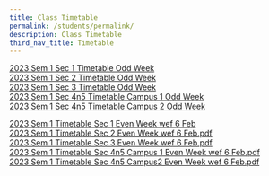 ```yaml
---
title: Class Timetable
permalink: /students/permalink/
description: Class Timetable
third_nav_title: Timetable
---
```


[2023 Sem 1 Sec 1 Timetable Odd Week](/files/Students/Timetable/2023%20Sem%201%20Timetable%20Sec%201%20Odd%20Week.pdf)<BR>
[2023 Sem 1 Sec 2 Timetable Odd Week](/files/Students/Timetable/2023%20Sem%201%20Timetable%20Sec%202%20Odd%20Week.pdf)<BR>
[2023 Sem 1 Sec 3 Timetable Odd Week](/files/Students/Timetable/2023%20Sem%201%20Timetable%20Sec%203%20Odd%20Week.pdf)<BR>
[2023 Sem 1 Sec 4n5 Timetable Campus 1 Odd Week](/files/Students/Timetable/2023%20Sem%201%20Timetable%20Sec%2045%20Campus%201%20Odd%20Week.pdf)<BR>
[2023 Sem 1 Sec 4n5 Timetable Campus 2 Odd Week](/files/Students/Timetable/2023%20Sem%201%20Timetable%20Sec%2045%20Campus%202%20Odd%20Week.pdf)<BR>

[2023 Sem 1 Timetable Sec 1 Even Week wef 6 Feb](/files/Students/Timetable/2023%20Sem%201%20Timetable%20Sec%201%20Even%20Week%20wef%206%20Feb.pdf)<BR>
[2023 Sem 1 Timetable Sec 2 Even Week wef 6 Feb.pdf](/files/Students/Timetable/2023%20Sem%201%20Timetable%20Sec%202%20Even%20Week%20wef%206%20Feb.pdf)<BR>
[2023 Sem 1 Timetable Sec 3 Even Week wef 6 Feb.pdf](/files/Students/Timetable/2023%20Sem%201%20Timetable%20Sec%203%20Even%20Week%20wef%206%20Feb.pdf)<BR>
[2023 Sem 1 Timetable Sec 4n5 Campus 1 Even Week wef 6 Feb.pdf](/files/Students/Timetable/2023%20Sem%201%20Timetable%20Sec%204n5%20Campus%201%20Even%20Week%20wef%206%20Feb.pdf)<BR>
[2023 Sem 1 Timetable Sec 4n5 Campus2 Even Week wef 6 Feb.pdf](/files/Students/Timetable/2023%20Sem%201%20Timetable%20Sec%204n5%20Campus%202%20Even%20Week%20wef%206%20Feb.pdf)<BR>
